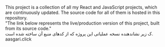 This project is a collection of all my React and JavaScript projects, which are continuously updated. The source code for all of them is hosted in this repository.  
"The link below represents the live/production version of this project, built from its source code."  
ک زیر نشاندهنده نسخه عملیاتی این پروژه که از کدهای منبع آن ساخته شده است.
aasgari.click
